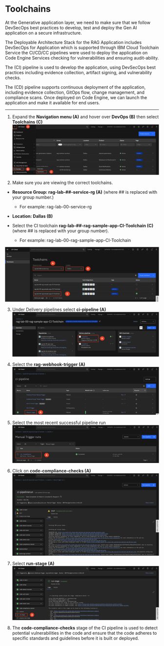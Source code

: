 # Toolchains

At the Generative application layer, we need to make sure that we follow DevSecOps best practices to develop, test and deploy the Gen AI application on a secure infrastructure.

The Deployable Architecture Stack for the RAG Application includes DevSecOps for Application which is supported through IBM Cloud Toolchain Service the CI/CD/CC pipelines were used to deploy the application on Code Engine Services checking for vulnerabilities and ensuring audit-ability.

The (CI) pipeline is used to develop the application, using DevSecOps best practices including evidence collection, artifact signing, and vulnerability checks.

The (CD) pipeline supports continuous deployment of the application, including evidence collection, GitOps flow, change management, and compliance scans. Once deployed on Code Engine, we can launch the application and make it available for end users.
___

1. Expand the **Navigation menu (A)** and hover over **DevOps (B)** then select **Toolchains (C)**
![alt text](../images/1.3.1-new.png)

2. Make sure you are viewing the correct toolchains. <br>
- **Resource Group: rag-lab-##-service-rg (A)** (where ## is replaced with your group number.) <br>
    -  For example: rag-lab-00-service-rg

- **Location: Dallas (B)**

-  Select the CI toolchain **rag-lab-##-rag-sample-app-CI-Toolchain (C)** (where ## is replaced with your group number). <br>
    - For example: rag-lab-00-rag-sample-app-CI-Toolchain

![alt text](../images/1.3.2-n.png)

3. Under Delivery pipelines select **ci-pipeline (A)**
![alt text](../images/1.3.3-n.png)

4. Select the **rag-webhook-trigger (A)**
![alt text](../images/1.3.4-n.png)

5. Select the most recent successful pipeline run
![alt text](../images/1.3.5-n.png)

6. Click on **code-compliance-checks (A)**
![alt text](../images/1.3.6-n.png)

7. Select **run-stage (A)**
![alt text](../images/1.3.7-n.png)

8. The **code-compliance-checks** stage of the CI pipeline is used to detect potential vulnerabilities in the code and ensure that the code adheres to specific standards and guidelines before it is built or deployed. 